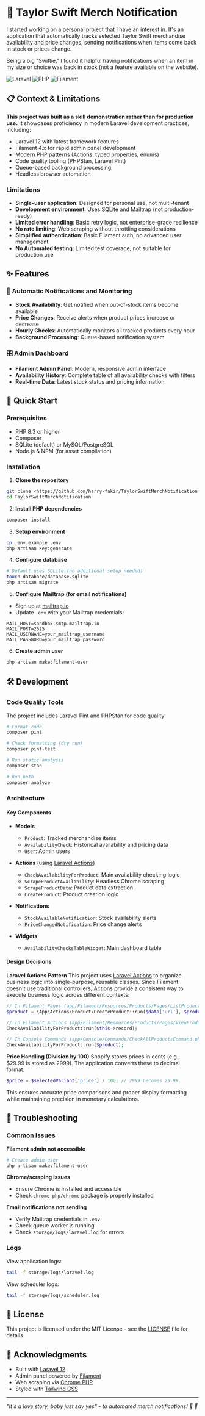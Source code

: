 # 🎵 Taylor Swift Merch Notification

I started working on a personal project that I have an interest in. It's an application that automatically tracks selected Taylor Swift merchandise availability and price changes, sending notifications when items come back in stock or prices change.

Being a big "Swiftie," I found it helpful having notifications when an item in my size or choice was back in stock (not a feature available on the website).

![Laravel](https://img.shields.io/badge/Laravel-12.x-FF2D20?style=for-the-badge&logo=laravel&logoColor=white)
![PHP](https://img.shields.io/badge/PHP-8.3+-777BB4?style=for-the-badge&logo=php&logoColor=white)
![Filament](https://img.shields.io/badge/Filament-4.x-F59E0B?style=for-the-badge&logo=laravel&logoColor=white)

## 📋 Context & Limitations

**This project was built as a skill demonstration rather than for production use.** It showcases proficiency in modern Laravel development practices, including:

- Laravel 12 with latest framework features
- Filament 4.x for rapid admin panel development
- Modern PHP patterns (Actions, typed properties, enums)
- Code quality tooling (PHPStan, Laravel Pint)
- Queue-based background processing
- Headless browser automation

### Limitations
- **Single-user application**: Designed for personal use, not multi-tenant
- **Development environment**: Uses SQLite and Mailtrap (not production-ready)
- **Limited error handling**: Basic retry logic, not enterprise-grade resilience
- **No rate limiting**: Web scraping without throttling considerations
- **Simplified authentication**: Basic Filament auth, no advanced user management
- **No Automated testing**: Limited test coverage, not suitable for production use

## ✨ Features

### 📧 Automatic Notifications and Monitoring
- **Stock Availability**: Get notified when out-of-stock items become available
- **Price Changes**: Receive alerts when product prices increase or decrease
- **Hourly Checks**: Automatically monitors all tracked products every hour
- **Background Processing**: Queue-based notification system

### 🎛️ Admin Dashboard
- **Filament Admin Panel**: Modern, responsive admin interface
- **Availability History**: Complete table of all availability checks with filters
- **Real-time Data**: Latest stock status and pricing information


## 🚀 Quick Start

### Prerequisites
- PHP 8.3 or higher
- Composer
- SQLite (default) or MySQL/PostgreSQL
- Node.js & NPM (for asset compilation)

### Installation

1. **Clone the repository**
```bash
git clone <https://github.com/harry-fakir/TaylorSwiftMerchNotification>
cd TaylorSwiftMerchNotification
```

2. **Install PHP dependencies**
```bash
composer install
```

3. **Setup environment**
```bash
cp .env.example .env
php artisan key:generate
```

4. **Configure database**
```bash
# Default uses SQLite (no additional setup needed)
touch database/database.sqlite
php artisan migrate
```

5. **Configure Mailtrap (for email notifications)**
- Sign up at [mailtrap.io](https://mailtrap.io)
- Update `.env` with your Mailtrap credentials:
```env
MAIL_HOST=sandbox.smtp.mailtrap.io
MAIL_PORT=2525
MAIL_USERNAME=your_mailtrap_username
MAIL_PASSWORD=your_mailtrap_password
```

6. **Create admin user**
```bash
php artisan make:filament-user
```
## 🛠️ Development

### Code Quality Tools

The project includes Laravel Pint and PHPStan for code quality:

```bash
# Format code
composer pint

# Check formatting (dry run)
composer pint-test

# Run static analysis
composer stan

# Run both
composer analyze
```

### Architecture

#### Key Components

- **Models**
  - `Product`: Tracked merchandise items
  - `AvailabilityCheck`: Historical availability and pricing data
  - `User`: Admin users

- **Actions** (using [Laravel Actions](https://laravelactions.com/))
  - `CheckAvailabilityForProduct`: Main availability checking logic
  - `ScrapeProductAvailability`: Headless Chrome scraping
  - `ScrapeProductData`: Product data extraction
  - `CreateProduct`: Product creation logic

- **Notifications**
  - `StockAvailableNotification`: Stock availability alerts
  - `PriceChangedNotification`: Price change alerts

- **Widgets**
  - `AvailabilityChecksTableWidget`: Main dashboard table

#### Design Decisions

**Laravel Actions Pattern**
This project uses [Laravel Actions](https://laravelactions.com/) to organize business logic into single-purpose, reusable classes. Since Filament doesn't use traditional controllers, Actions provide a consistent way to execute business logic across different contexts:

```php
// In Filament Pages (app/Filament/Resources/Products/Pages/ListProducts.php:122)
$product = \App\Actions\Product\CreateProduct::run($data['url'], $productData, $variantId);

// In Filament Actions (app/Filament/Resources/Products/Pages/ViewProduct.php:23)
CheckAvailabilityForProduct::run($this->record);

// In Console Commands (app/Console/Commands/CheckAllProductsCommand.php:44)
CheckAvailabilityForProduct::run($product);
```

**Price Handling (Division by 100)**
Shopify stores prices in cents (e.g., $29.99 is stored as 2999). The application converts these to decimal format:
```php
$price = $selectedVariant['price'] / 100; // 2999 becomes 29.99
```
This ensures accurate price comparisons and proper display formatting while maintaining precision in monetary calculations.


## 🔧 Troubleshooting

### Common Issues

**Filament admin not accessible**
```bash
# Create admin user
php artisan make:filament-user
```

**Chrome/scraping issues**
- Ensure Chrome is installed and accessible
- Check `chrome-php/chrome` package is properly installed

**Email notifications not sending**
- Verify Mailtrap credentials in `.env`
- Check queue worker is running
- Check `storage/logs/laravel.log` for errors

### Logs

View application logs:
```bash
tail -f storage/logs/laravel.log
```

View scheduler logs:
```bash
tail -f storage/logs/scheduler.log
```


## 📄 License

This project is licensed under the MIT License - see the [LICENSE](LICENSE) file for details.

## 🙏 Acknowledgments

- Built with [Laravel 12](https://laravel.com)
- Admin panel powered by [Filament](https://filamentphp.com)
- Web scraping via [Chrome PHP](https://github.com/chrome-php/chrome)
- Styled with [Tailwind CSS](https://tailwindcss.com)

---

*"It's a love story, baby just say yes" - to automated merch notifications! 💜 🎵*

